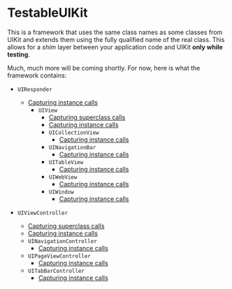 TestableUIKit
=============

This is a framework that uses the same class names as some classes from UIKit and extends them using the fully qualified name of the real class.  This allows for a *shim* layer between your application code and UIKit **only while testing**.

Much, much more will be coming shortly.  For now, here is what the framework contains:

- `UIResponder`
  - [Capturing instance calls](UIResponderCalls.md)
    - `UIView`
      - [Capturing superclass calls](UIViewSuperCalls.md)
      - [Capturing instance calls](UIViewCalls.md)
      - `UICollectionView`
        - [Capturing instance calls](UICollectionViewCalls.md)
      - `UINavigationBar`
        - [Capturing instance calls](UINavigationBarCalls.md)
      - `UITableView`
        - [Capturing instance calls](UITableViewCalls.md)
      - `UIWebView`
        - [Capturing instance calls](UIWebViewCalls.md)
      - `UIWindow`
        - [Capturing instance calls](UIWindowCalls.md)


- `UIViewController`
  - [Capturing superclass calls](UIViewControllerSuperCalls.md)
  - [Capturing instance calls](UIViewControllerCalls.md)
  - `UINavigationController`
    - [Capturing instance calls](UINavigationControllerCalls.md)
  - `UIPageViewController`
    - [Capturing instance calls](UIPageViewControllerCalls.md)
  - `UITabBarController`
    - [Capturing instance calls](UITabBarControllerCalls.md)
